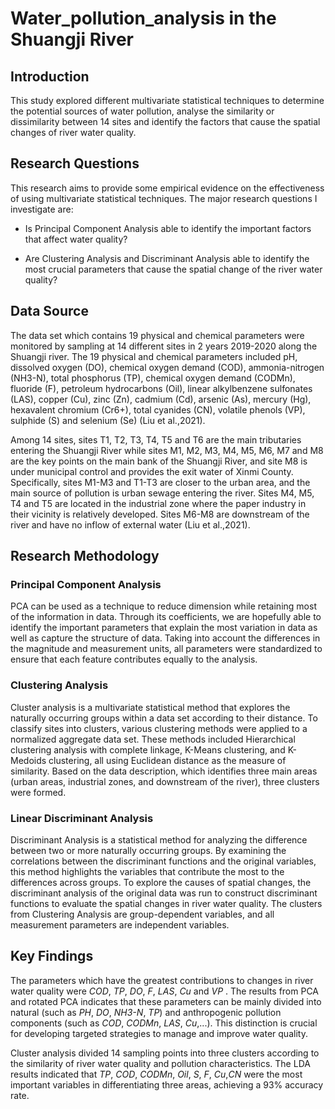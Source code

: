 # Water_pollution_analysis in the Shuangji River

## Introduction
This study explored different multivariate statistical techniques to determine the potential sources of water pollution, analyse the similarity or dissimilarity between 14 sites and identify the factors that cause the spatial changes of river water quality. 

## Research Questions

This research aims to provide some empirical evidence on the effectiveness of using multivariate statistical techniques. The major research questions I investigate are:

-   Is Principal Component Analysis able to identify the important factors that affect water quality?

-   Are Clustering Analysis and Discriminant Analysis able to identify the most crucial parameters that cause the spatial change of the river water quality?

## Data Source

The data set which contains 19 physical and chemical parameters were monitored by sampling at 14 different sites in 2 years 2019-2020 along the Shuangji river. The 19 physical and chemical parameters included pH, dissolved oxygen (DO), chemical oxygen demand (COD), ammonia-nitrogen (NH3-N), total phosphorus (TP), chemical oxygen demand (CODMn), fluoride (F), petroleum hydrocarbons (Oil), linear alkylbenzene sulfonates (LAS), copper (Cu), zinc (Zn), cadmium (Cd), arsenic (As), mercury (Hg), hexavalent chromium (Cr6+), total cyanides (CN), volatile phenols (VP), sulphide (S) and selenium (Se) (Liu et al.,2021).

Among 14 sites, sites T1, T2, T3, T4, T5 and T6 are the main tributaries entering the Shuangji River while sites M1, M2, M3, M4, M5, M6, M7 and M8 are the key points on the main bank of the Shuangji River, and site M8 is under municipal control and provides the exit water of Xinmi County. Specifically, sites M1-M3 and T1-T3 are closer to the urban area, and the main source of pollution is urban sewage entering the river. Sites M4, M5, T4 and T5 are located in the industrial zone where the paper industry in their vicinity is relatively developed. Sites M6-M8 are downstream of the river and have no inflow of external water (Liu et al.,2021).

## Research Methodology

### Principal Component Analysis

PCA can be used as a technique to reduce dimension while retaining most of the information in data. Through its coefficients, we are hopefully able to identify the important parameters that explain the most variation in data as well as capture the structure of data. Taking into account the differences in the magnitude and measurement units, all parameters were standardized to ensure that each feature contributes equally to the analysis.

### Clustering Analysis

Cluster analysis is a multivariate statistical method that explores the naturally occurring groups within a data set according to their distance. To classify sites into clusters, various clustering methods were applied to a normalized aggregate data set. These methods included Hierarchical clustering analysis with complete linkage, K-Means clustering, and K-Medoids clustering, all using Euclidean distance as the measure of similarity. Based on the data description, which identifies three main areas (urban areas, industrial zones, and downstream of the river), three clusters were formed. 

### Linear Discriminant Analysis

Discriminant Analysis is a statistical method for analyzing the difference between two or more naturally occurring groups. By examining the correlations between the discriminant functions and the original variables, this method highlights the variables that contribute the most to the differences across groups. To explore the causes of spatial changes, the discriminant analysis of the original data was run to construct discriminant functions to evaluate the spatial changes in river water quality. The clusters from Clustering Analysis are group-dependent variables, and all measurement parameters are independent variables. 

## Key Findings

The parameters which have the greatest contributions to changes in river water quality were *COD*, *TP*, *DO*, *F*, *LAS*, *Cu* and *VP* . The results from PCA and rotated PCA indicates that these parameters can be mainly divided into natural (such as *PH*, *DO*, *NH3-N*, *TP*) and anthropogenic pollution components (such as *COD*, *CODMn*, *LAS*, *Cu*,...). This distinction is crucial for developing targeted strategies to manage and improve water quality.

Cluster analysis divided 14 sampling points into three clusters according to the similarity of river water quality and pollution characteristics. The LDA results indicated that *TP*, *COD*, *CODMn*, *Oil*, *S*, *F*, *Cu*,*CN* were the most important variables in differentiating three areas, achieving a 93% accuracy rate.
